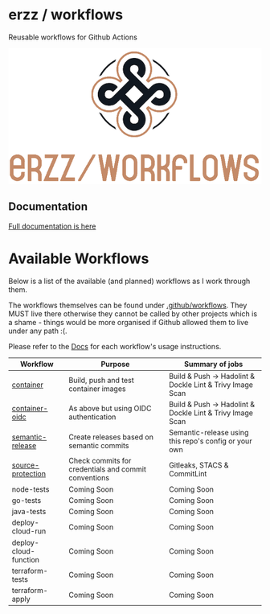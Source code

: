 # erzz / workflows

Reusable workflows for Github Actions

![erzz/workflows logo](docs/img/erzz-workflows-logo-large.png)

## Documentation

[Full documentation is here](https://erzz.github.io/workflows)

# Available Workflows

Below is a list of the available (and planned) workflows as I work through them.

The workflows themselves can be found under [.github/workflows](/.github/workflows). They MUST live there otherwise they cannot be called by other projects which is a shame - things would be more organised if Github allowed them to live under any path :(.

Please refer to the [Docs](https://erzz.github.io/workflows) for each workflow's usage instructions.

| Workflow                                                      | Purpose                                              | Summary of jobs                                           |
| ------------------------------------------------------------- | ---------------------------------------------------- | --------------------------------------------------------- |
| [container](/.github/workflows/container.yml)                 | Build, push and test container images                | Build & Push -> Hadolint & Dockle Lint & Trivy Image Scan |
| [container-oidc](/.github/workflows/container-oidc.yml)       | As above but using OIDC authentication               | Build & Push -> Hadolint & Dockle Lint & Trivy Image Scan |
| [semantic-release](/.github/workflows/release.yml)            | Create releases based on semantic commits            | Semantic-release using this repo's config or your own     |
| [source-protection](/.github/workflows/source-protection.yml) | Check commits for credentials and commit conventions | Gitleaks, STACS & CommitLint                              |
| node-tests                                                    | Coming Soon                                          | Coming Soon                                               |
| go-tests                                                      | Coming Soon                                          | Coming Soon                                               |
| java-tests                                                    | Coming Soon                                          | Coming Soon                                               |
| deploy-cloud-run                                              | Coming Soon                                          | Coming Soon                                               |
| deploy-cloud-function                                         | Coming Soon                                          | Coming Soon                                               |
| terraform-tests                                               | Coming Soon                                          | Coming Soon                                               |
| terraform-apply                                               | Coming Soon                                          | Coming Soon                                               |
